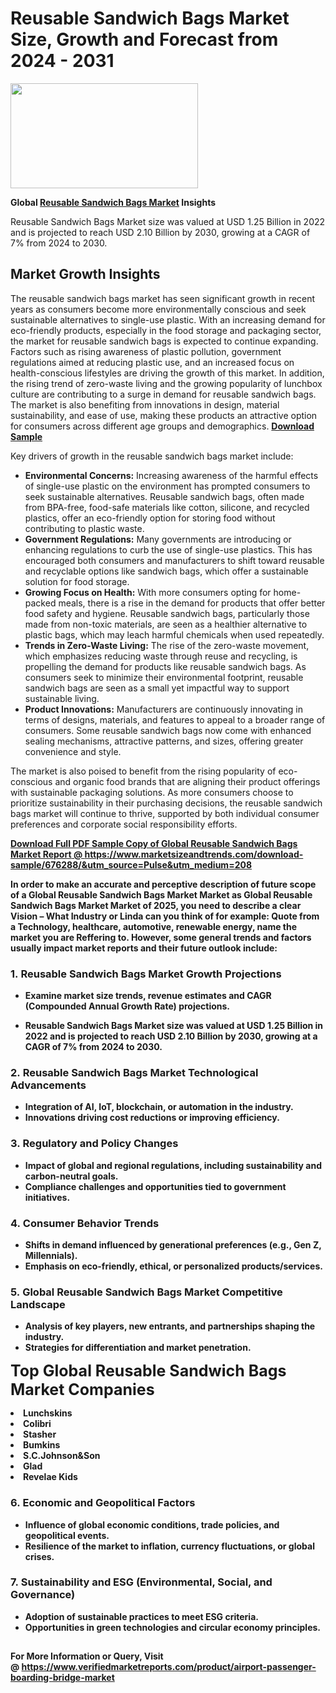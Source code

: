 <H1>Reusable Sandwich Bags Market Size, Growth and Forecast from 2024 - 2031</H1><img class="aligncenter size-medium wp-image-584254" src="https://thirdeyenews.in/wp-content/uploads/2024/09/Global-Market-Research-300x168.jpeg" alt="" width="300" height="168" /><p><strong>Global&nbsp;<a href="https://www.marketsizeandtrends.com/download-sample/676288/&amp;utm_source=Pulse&amp;utm_medium=208">Reusable Sandwich Bags Market</a> Insights</strong></p><p>Reusable Sandwich Bags Market size was valued at USD 1.25 Billion in 2022 and is projected to reach USD 2.10 Billion by 2030, growing at a CAGR of 7% from 2024 to 2030.</p><p><h2>Market Growth Insights</h2> <p>The reusable sandwich bags market has seen significant growth in recent years as consumers become more environmentally conscious and seek sustainable alternatives to single-use plastic. With an increasing demand for eco-friendly products, especially in the food storage and packaging sector, the market for reusable sandwich bags is expected to continue expanding. Factors such as rising awareness of plastic pollution, government regulations aimed at reducing plastic use, and an increased focus on health-conscious lifestyles are driving the growth of this market. In addition, the rising trend of zero-waste living and the growing popularity of lunchbox culture are contributing to a surge in demand for reusable sandwich bags. The market is also benefiting from innovations in design, material sustainability, and ease of use, making these products an attractive option for consumers across different age groups and demographics. <strong><a href="#">Download Sample</a></strong> <p>Key drivers of growth in the reusable sandwich bags market include:</p> <ul> <li><strong>Environmental Concerns:</strong> Increasing awareness of the harmful effects of single-use plastic on the environment has prompted consumers to seek sustainable alternatives. Reusable sandwich bags, often made from BPA-free, food-safe materials like cotton, silicone, and recycled plastics, offer an eco-friendly option for storing food without contributing to plastic waste.</li> <li><strong>Government Regulations:</strong> Many governments are introducing or enhancing regulations to curb the use of single-use plastics. This has encouraged both consumers and manufacturers to shift toward reusable and recyclable options like sandwich bags, which offer a sustainable solution for food storage.</li> <li><strong>Growing Focus on Health:</strong> With more consumers opting for home-packed meals, there is a rise in the demand for products that offer better food safety and hygiene. Reusable sandwich bags, particularly those made from non-toxic materials, are seen as a healthier alternative to plastic bags, which may leach harmful chemicals when used repeatedly.</li> <li><strong>Trends in Zero-Waste Living:</strong> The rise of the zero-waste movement, which emphasizes reducing waste through reuse and recycling, is propelling the demand for products like reusable sandwich bags. As consumers seek to minimize their environmental footprint, reusable sandwich bags are seen as a small yet impactful way to support sustainable living.</li> <li><strong>Product Innovations:</strong> Manufacturers are continuously innovating in terms of designs, materials, and features to appeal to a broader range of consumers. Some reusable sandwich bags now come with enhanced sealing mechanisms, attractive patterns, and sizes, offering greater convenience and style.</li> </ul> <p>The market is also poised to benefit from the rising popularity of eco-conscious and organic food brands that are aligning their product offerings with sustainable packaging solutions. As more consumers choose to prioritize sustainability in their purchasing decisions, the reusable sandwich bags market will continue to thrive, supported by both individual consumer preferences and corporate social responsibility efforts. </p> <strong><a href="#"></p><p><span class=""><strong>Download Full PDF Sample Copy of Global Reusable Sandwich Bags Market Report</strong> @ <a href="https://www.marketsizeandtrends.com/download-sample/676288/&amp;utm_source=Pulse&amp;utm_medium=208" target="_blank">https://www.marketsizeandtrends.com/download-sample/676288/&amp;utm_source=Pulse&amp;utm_medium=208</a></span></p><p>In order to make an accurate and perceptive description of future scope of a Global&nbsp;Reusable Sandwich Bags Market Market as Global&nbsp;Reusable Sandwich Bags Market Market of 2025, you need to describe a clear Vision &ndash; What Industry or Linda can you think of for example: Quote from a Technology, healthcare, automotive, renewable energy, name the market you are Reffering to. However, some general trends and factors usually impact market reports and their future outlook include:</p><h3>1.&nbsp;<strong>Reusable Sandwich Bags Market Growth Projections</strong></h3><ul><li>Examine market size trends, revenue estimates and CAGR (Compounded Annual Growth Rate) projections.</li><li><p>Reusable Sandwich Bags Market size was valued at USD 1.25 Billion in 2022 and is projected to reach USD 2.10 Billion by 2030, growing at a CAGR of 7% from 2024 to 2030.</p></li></ul><h3>2.&nbsp;<strong>Reusable Sandwich Bags Market Technological Advancements</strong></h3><ul><li>Integration of AI, IoT, blockchain, or automation in the industry.</li><li>Innovations driving cost reductions or improving efficiency.</li></ul><h3>3.&nbsp;<strong>Regulatory and Policy Changes</strong></h3><ul><li>Impact of global and regional regulations, including sustainability and carbon-neutral goals.</li><li>Compliance challenges and opportunities tied to government initiatives.</li></ul><h3>4.&nbsp;<strong>Consumer Behavior Trends</strong></h3><ul><li>Shifts in demand influenced by generational preferences (e.g., Gen Z, Millennials).</li><li>Emphasis on eco-friendly, ethical, or personalized products/services.</li></ul><h3>5.&nbsp;<strong>Global Reusable Sandwich Bags Market Competitive Landscape</strong></h3><ul><li>Analysis of key players, new entrants, and partnerships shaping the industry.</li><li>Strategies for differentiation and market penetration.</li></ul><p data-pm-slice="1 1 []"><span style="color: inherit; font-family: inherit; font-size: 25px;">Top Global Reusable Sandwich Bags Market Companies</span></p><div class="" data-test-id=""><p><li>Lunchskins</li><li> Colibri</li><li> Stasher</li><li> Bumkins</li><li> S.C.Johnson&Son</li><li> Glad</li><li> Revelae Kids</li></p></div><h3>6.&nbsp;<strong>Economic and Geopolitical Factors</strong></h3><ul><li>Influence of global economic conditions, trade policies, and geopolitical events.</li><li>Resilience of the market to inflation, currency fluctuations, or global crises.</li></ul><h3>7.&nbsp;<strong>Sustainability and ESG (Environmental, Social, and Governance)</strong></h3><ul><li>Adoption of sustainable practices to meet ESG criteria.</li><li>Opportunities in green technologies and circular economy principles.</li></ul><h2><strong style="font-size: 14px;">For More Information or Query, Visit @&nbsp;</strong><a style="background-color: #ffffff; font-size: 14px;" href="https://www.marketsizeandtrends.com/report/reusable-sandwich-bags-market/" target="_blank">https://www.verifiedmarketreports.com/product/airport-passenger-boarding-bridge-market</a></h2>
